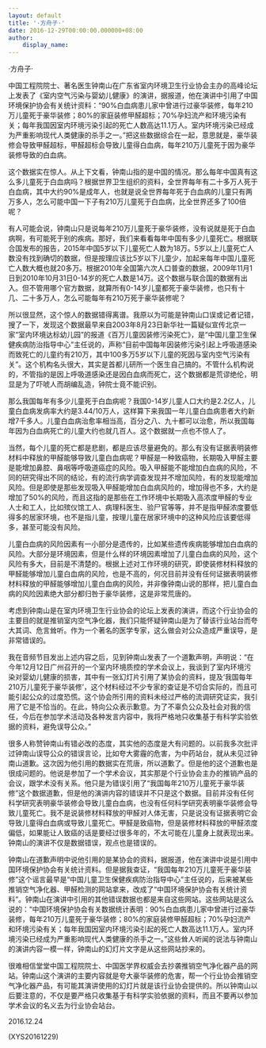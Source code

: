 ```yaml
---
layout: default
title: '·方舟子·'
date: 2016-12-29T00:00:00.000000+08:00
author:
    display_name: 
---
```


·方舟子·

中国工程院院士、著名医生钟南山在广东省室内环境卫生行业协会主办的高峰论坛上发表了《室内空气污染与婴幼儿健康》的演讲，据报道，他在演讲中引用了中国环境保护协会有关统计资料：“90%白血病患儿家中曾进行过豪华装修，每年210万儿童死于豪华装修；80%的家庭装修甲醛超标；70%孕妇流产和环境污染有关；每年我国因室内环境污染引起的死亡人数高达11.1万人。室内环境污染已经成为严重影响现代人类健康的杀手之一。”把这些数据综合在一起，意思就是，豪华装修会导致甲醛超标，甲醛超标会导致儿童得白血病，每年210万儿童死于因为豪华装修导致的白血病。

这个数据实在惊人。从上下文看，钟南山指的是中国的情况。那么每年中国真有这么多儿童死于白血病吗？根据世界卫生组织的资料，全世界每年有二十多万人死于白血病，其中大约90%是成年人，也就是说全世界每年死于白血病的儿童只有两万多人，怎么可能中国一下子有210万儿童死于白血病，比全世界还多了100倍呢？

有人可能会说，钟南山只是说每年210万儿童死于豪华装修，没有说就是死于白血病啊，有可能死于别的疾病。那好，我们来看看每年中国有多少儿童死亡。根据联合国发布的报告，2015年中国5岁以下儿童死亡人数为18万。5岁以上儿童死亡人数没有找到确切的数据，但是按理应该比5岁以下儿童少，加起来每年中国儿童死亡人数大概也就20多万。根据2010年全国第六次人口普查的数据，2009年11月1日到2010年10月31日0-14岁的死亡人数是14万。这个数据与联合国的数据有出入。但不管用哪个官方数据，就算所有0-14岁儿童都死于豪华装修，也只有十几、二十多万人，怎么可能每年有210万死于豪华装修呢？

所以很显然，这个惊人的数据错得离谱。我原以为可能是钟南山口误或记者记错，搜了一下，发现这个数据最早来自2003年8月23日新华社一篇疑似宣传北京一家“室内环境达标幼儿园”的报道《百万儿童因装修污染死亡》，是“中国儿童卫生保健疾病防治指导中心”主任说的，声称“目前中国每年因装修污染引起上呼吸道感染而致死亡的儿童约有210万，其中100多万5岁以下儿童的死因与室内空气污染有关”。这个机构名头很大，其实是首都儿研所一个医生自己搞的。不管什么机构说的，不管指的是因上呼吸道感染还是因白血病而死亡，这个数据都是荒谬绝伦，明显是为了吓唬人而胡编乱造，钟院士竟不能识别。

那么我国每年有多少儿童死于白血病呢？我国0-14岁儿童人口大约是2.2亿人，儿童白血病发病率大约是3.44/10万人，这样算下来我国一年儿童白血病患者大约新增7千多人。儿童白血病治愈率相当高，百分之八、九十都可以治愈，所以我国每年因为白血病死亡的儿童大约也就几百人。这个数据就一点也不惊人了。

当然，每个儿童的死亡都是悲剧，都是应该尽量避免的。那么有没有证据表明装修材料中释放的甲醛能够导致儿童白血病呢？甲醛是一种致癌物，长期吸入甲醛主要是能增加鼻腔、鼻咽等呼吸道癌症的风险。吸入甲醛能不能增加白血病的风险，不同的研究得出不同的结论，有的流行病学调查发现并不增加风险，有的发现能增加风险。但是即使是那些发现吸入甲醛能增加白血病风险的，增加得也不多，大约是增加了50%的风险，而且这指的是那些在工作环境中长期吸入高浓度甲醛的专业人士和工人，比如殡仪馆工人、病理科医生、验尸官等等，并不是指甲醛浓度要低得多的居家环境，也不是指儿童，按理儿童在居家环境中的这种风险应该要低得多，甚至可能没有风险。

儿童白血病的风险因素有一小部分是遗传的，比如某些遗传疾病能够增加白血病的风险。大部分是环境因素，但是什么样的环境因素增加了儿童白血病的风险，这个风险有多大，目前是不清楚的。根据上述对工作环境的研究，即使装修材料释放的甲醛能够增加儿童白血病的风险，也是不高的，何况目前并没有任何证据表明装修材料释放的甲醛能够增加儿童白血病的风险，并非像钟南山说的那样，把儿童白血病的风险因素绝大部分都归咎于豪华装修，这是非常荒唐的。

考虑到钟南山是在室内环境卫生行业协会的论坛上发表的演讲，而这个行业协会的主要目的就是推销室内空气净化器，我们只能怀疑钟南山是为了替该行业站台而夸大其词、危言耸听。作为一个著名的医学专家，这么做会对公众造成严重误导，是非常错误的。

我在音频节目发出上述内容之后，见到钟南山发表了一个道歉声明，声明说：“在今年12月12日广州召开的一个室内环境质控的学术会议上，我谈到了室内环境污染对婴幼儿健康的损害，其中有一张幻灯片引用了某协会的资料，提及‘我国每年210万儿童死于豪华装修’，这个材料经过不少专家的查证是不切合实际的，而且可能引起公众的过度恐慌。这个协会所引用的资料未经过严格的流调研究证实，我引用了它是不恰当的。在此，特向公众表示歉意。为了不辜负公众及社会对我的信任，今后在参加学术活动及各种发言内容中，我将严格地只收集基于有科学实验依据的资料，避免误导公众。”

很多人称赞钟南山有错必改的态度，其实他的态度是大有问题的。以前我多次批评过钟南山误导公众的错误言论，比如夸大雾霾的危害，为中药站台，就从未见过钟南山道歉。这次因为他引用的数据实在荒唐，所以道歉了。但是他的这个道歉也是很成问题的。他说是参加了一个学术会议，其实那是个行业协会主办的推销产品的会议，跟学术没有关系。他只是为错误引用了“我国每年210万儿童死于豪华装修”这个数据道歉，但是他的演讲内容的错误并不只是这个数据。目前并没有任何科学研究表明豪华装修会导致儿童白血病，也没有任何科学研究表明豪华装修会导致儿童死亡。我不是说装修材料释放的甲醛对人体无害，只是说没有证据表明它会导致儿童得白血病或导致儿童死亡。甲醛是致癌物，但是装修材料释放的甲醛浓度偏低，如果能让人致癌的话是要经过很多年的，不太可能在儿童身上就表现出来。钟南山的演讲不仅是数据错误，观点也是错误的。

钟南山在道歉声明中说他引用的是某协会的资料，据报道，他在演讲中说是引用中国环境保护协会有关统计资料。但是据我查证，“我国每年210万儿童死于豪华装修”这个谣言最早是“中国儿童卫生保健疾病防治指导中心”主任说的，后来被某些推销空气净化器、甲醛检测的网站拿来，改成了“中国环境保护协会有关统计资料”。钟南山在演讲中引用的其他错误数据也都是来自这些网站。这些网站是这么说的：“中国环境保护协会有关数据统计表明：90%白血病患儿家中曾进行过豪华装修，每年210万儿童死于豪华装修；80%的家庭装修甲醛超标；70%孕妇流产和环境污染有关；每年我国因室内环境污染引起的死亡人数高达11.1万人。室内环境污染已经成为严重影响现代人类健康的杀手之一。”这些耸人听闻的说法与钟南山的演讲内容一模一样，钟南山的幻灯片文字是从这些网站抄来的。

很难相信堂堂中国工程院院士、中国医学界权威会去抄袭推销空气净化器产品的网站。钟南山这个演讲的主要内容就是夸大豪华装修的危害，帮一个行业协会推销空气净化器产品，有可能其演讲使用的幻灯片就是该行业协会提供的。所以钟南山以后要注意的，不仅是要严格只收集基于有科学实验依据的资料，而且不要再以参加学术会议的名义去为行业协会站台。

2016.12.24

(XYS20161229)

